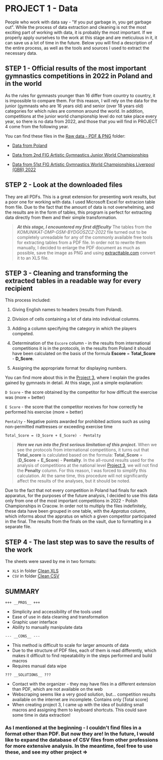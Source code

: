# PROJECT 1 - Data

People who work with data say - "If you put garbage in, you get garbage out". While the process of data extraction and cleaning is not the most exciting part of working with data, it is probably the most important. If we properly apply ourselves to the work at this stage and are meticulous in it, it can save us a lot of time in the future. Below you will find a description of the entire process, as well as the tools and sources I used to extract the necessary data.

## STEP 1 - Official results of the most important gymnastics competitions in 2022 in Poland and in the world

As the rules for gymnasts younger than 16 differ from country to country, it is impossible to compare them. For this reason, I will rely on the data for the junior (gymnasts who are 16 years old) and senior (over 18 years old) categories for which rules are common around the world. In addition, competitions at the junior world championship level do not take place every year, so there is no data from 2022, and those that you will find in PROJECT 4 come from the following year.

You can find these files in the [Raw data - PDF & PNG](https://github.com/Asturn15/Gymnastics-on-GitHub/tree/main/Project%201%20-%20Data/Raw%20data%20-%20PDF%20%26%20PNG) folder:

* [Data from Poland](https://pzg.pl/gimnastyka-sportowa-mezczyzn/wyniki-zawodow/)

* [Data from 2nd FIG Artistic Gymnastics Junior World Championships](https://live.gymnastics.sport/schedule.php?idevent=17242)

* [Data from 51st FIG Artistic Gymnastics World Championships
Liverpool (GBR) 2022](https://gymnasticsresults.com/results/2022/worlds/index.html)

## STEP 2 -  Look at the downloaded files

They are all PDFs. This is a great extension for presenting work results, but a poor one for working with data. I used Microsoft Excel for extracion table from file. Due to the fact that the amount of data is not overwhelming, and the results are in the form of tables, this program is perfect for extracting data directly from them and their simple transformation.

>___At this stage, I encountered my first difficulty___ The tables from the _KOMUNIKAT-DMP-GSM-BYDGOSZCZ-2022_ file turned out to be completely unreadable for any of the commonly available free tools for extracting tables from a PDF file. In order not to rewrite them manually, I decided to enlarge the PDF document as much as possible, save the image as PNG and using [extracttable.com](https://extracttable.com) convert it to an XLS file.

## STEP 3 - Cleaning and transforming the extracted tables in a readable way for every recipient

This process included:

1. Giving English names to headers (results from Poland).

2. Division of cells containing a lot of data into individual columns.

3. Adding a column specifying the category in which the players competed.

4. Determination of the `Escore` column - in the results from international competitions it is in the protocols, in the results from Poland it should have been calculated on the basis of the formula __Escore__ = __Total_Score__ - __D_Score__.

5. Assigning the appropriate format for displaying numbers.

You can find more about this in the [Project 3](https://github.com/Asturn15/Gymnastics-on-GitHub/tree/main/Project%203%20-%20MS%20Excel%20analysis), where I explain the grades gained by gymnasts in detail. At this stage, just a simple explanation:

`D Score` - the score obtained by the competitor for how difficult the exercise was (more = better)

`E Score` - the score that the competitor receives for how correctly he performed his exercise (more = better)

`Pentalty` - Negative points awarded for prohibited actions such as using non-permitted mattresses or exceeding exercise time

`Total_Score = (D_Score + E_Score) - Pentalty`

>___Here we run into the first serious limitation of this project.___ When we see the protocols from international competitions, it turns out that __Total_score__ is calculated based on the formula:
__Total_Score__ = (__D_Score__ + __E_Score__) - __Pentalty__. In the all-round results used for the analysis of competitions at the national level [Project 3](https://github.com/Asturn15/Gymnastics-on-GitHub/tree/main/Project%203%20-%20MS%20Excel%20analysis), we will not find the __Penalty__ column. For this reason, I was forced to simplify this calculation. At the same time, this procedure will not significantly affect the results of the analyses, but it should be noted.

Due to the fact that not every competition in Poland had finals for each apparatus, for the purposes of the future analysis, I decided to use this data only from one of the most important competitions in 2022 - Polish Championships in Cracow. In order not to multiply the files indefinitely, these data have been grouped in one table, with the _Appratus_ column, which informs about the appratus on which a given competitor participated in the final. The results from the finals on the vault, due to formatting in a separate file.

## STEP 4 - The last step was to save the results of the work

The sheets were saved by me in two formats:

* `XLS` in folder [Clean XLS](https://github.com/Asturn15/Gymnastics-on-GitHub/tree/main/Project%201%20-%20Data/Clean%20XLS)
* `CSV` in folder [Clean CSV](https://github.com/Asturn15/Gymnastics-on-GitHub/tree/main/Project%201%20-%20Data/Clean%20CSV)

## SUMMARY

`+++ __PROS__ +++`

* Simplicity and accessibility of the tools used
* Ease of use in data cleaning and transformation
* Graphic user interface
* Ability to manually manipulate data

`--- __CONS__ ---`

* This method is difficult to scale for larger amounts of data
* Due to the structure of PDF files, each of them is read differently, which makes it difficult to find repeatability in the steps performed and build macros
* Requires manual data wipe

`??? __SOLUTIONS__ ???`

* Contact with the organizer - they may have files in a different extension than PDF, which are not available on the web
* Webscraping seems like a very good solution, but... competition results available on the internet are incomplete. Contains only [Total score]
* When creating project 3, I came up with the idea of building small macros and assigning them to keyboard shortcuts. This could save some time in data extraction!

### As I mentioned at the beginning - I couldn't find files in a format other than PDF. But now they are! In the future, I would like to expand the database of CSV files from other professions for more extensive analysis. In the meantime, feel free to use these, and see my other project =>

